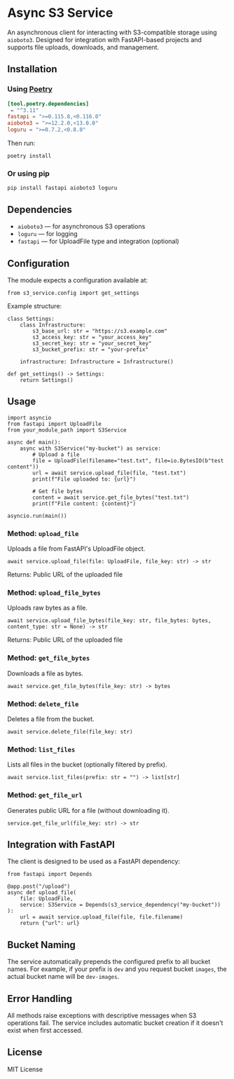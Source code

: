 # Async S3 Service

An asynchronous  client for interacting with S3-compatible storage using `aioboto3`. Designed for integration with FastAPI-based projects and supports file uploads, downloads, and management.

## Installation

### Using [Poetry](https://-poetry.org/)

```toml
[tool.poetry.dependencies]
 = "^3.11"
fastapi = ">=0.115.8,<0.116.0"
aioboto3 = ">=12.2.0,<13.0.0"
loguru = ">=0.7.2,<0.8.0"
```

Then run:


```
poetry install
```

### Or using pip

```
pip install fastapi aioboto3 loguru
```

## Dependencies

* `aioboto3` — for asynchronous S3 operations
* `loguru` — for logging
* `fastapi` — for UploadFile type and integration (optional)

## Configuration

The module expects a configuration available at:

```
from s3_service.config import get_settings
```

Example structure:

```
class Settings:
    class Infrastructure:
        s3_base_url: str = "https://s3.example.com"
        s3_access_key: str = "your_access_key"
        s3_secret_key: str = "your_secret_key"
        s3_bucket_prefix: str = "your-prefix"
    
    infrastructure: Infrastructure = Infrastructure()

def get_settings() -> Settings:
    return Settings()
```

## Usage

```
import asyncio
from fastapi import UploadFile
from your_module_path import S3Service

async def main():
    async with S3Service("my-bucket") as service:
        # Upload a file
        file = UploadFile(filename="test.txt", file=io.BytesIO(b"test content"))
        url = await service.upload_file(file, "test.txt")
        print(f"File uploaded to: {url}")

        # Get file bytes
        content = await service.get_file_bytes("test.txt")
        print(f"File content: {content}")

asyncio.run(main())
```

### Method: `upload_file`

Uploads a file from FastAPI's UploadFile object.

```
await service.upload_file(file: UploadFile, file_key: str) -> str
```

Returns: Public URL of the uploaded file

### Method: `upload_file_bytes`

Uploads raw bytes as a file.

```
await service.upload_file_bytes(file_key: str, file_bytes: bytes, content_type: str = None) -> str
```

Returns: Public URL of the uploaded file

### Method: `get_file_bytes`

Downloads a file as bytes.

```
await service.get_file_bytes(file_key: str) -> bytes
```

### Method: `delete_file`

Deletes a file from the bucket.

```
await service.delete_file(file_key: str)
```

### Method: `list_files`

Lists all files in the bucket (optionally filtered by prefix).

```
await service.list_files(prefix: str = "") -> list[str]
```

### Method: `get_file_url`

Generates public URL for a file (without downloading it).

```
service.get_file_url(file_key: str) -> str
```

## Integration with FastAPI

The client is designed to be used as a FastAPI dependency:

```
from fastapi import Depends

@app.post("/upload")
async def upload_file(
    file: UploadFile,
    service: S3Service = Depends(s3_service_dependency("my-bucket"))
):
    url = await service.upload_file(file, file.filename)
    return {"url": url}
```

## Bucket Naming

The service automatically prepends the configured prefix to all bucket names. For example, if your prefix is `dev` and you request bucket `images`, the actual bucket name will be `dev-images`.

## Error Handling

All methods raise exceptions with descriptive messages when S3 operations fail. The service includes automatic bucket creation if it doesn't exist when first accessed.

## License

MIT License